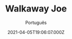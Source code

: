 ---
id: '5eb62cf0-338d-48a9-a68b-d80e81d2283c'
type: 'movie' # Filme, Série, Anime
title: "Walkaway Joe"
synopsis: []
originalTitle: "Walkaway Joe"
date: '2021-04-05T19:06:07.000Z'
update: '2021-04-05T19:06:07.000Z'
releaseDate: '2020-05-08T03:00:00.000Z'
imdb:
  rating: '5.6' # 8.5
  id: '' # tt0470752
duration: '1h 29 Min'
trailer:
  urls: [
    'XLKbdXlYUEY',
  ]
tags: ['1080p']
genre: ['Ação', 'Drama'] #
quality: 'WEB-DL' # BluRay, WEB-DL, HDTV, WEB-DL4K, WEB-DLe
format: 'Mkv' # MKV, MP4, TS
audio: 'Inglês' # Dublado, Legendado, Dual Audio, Dub & Leg
subtitle: 'Português' # Português, inglês,
size: '1.95 GB' # 4.8 GB
audioQuality: 10
videoQuality: 10
directors: []
#  - name: 'Lana Wachowski'
#    image: ''
#  - name: 'Lilly Wachowski'
#    image: ''
cast: []
#  - name: 'Keanu Reeves'
#    image: ''
#    characterName: 'Neo'
writers: []
#  - name: ''
#    image: ''
maturityRating:
  age: '' # L , 10, 12, 14, 16, 18
  topics: [''] # Violence, Illegal drugs, Inappropriate Language, Legal Drugs, Sexual Content, Extreme Violence
###########################################
download:
  
  - url: 'magnet:?xt=urn:btih:276D9EC7F5AE9D362AD03668EEE9C5C9ABDCA33B&dn=Walkaway.Joe.2020.1080p.WEBRip.Legendado.mkv&tr=udp%3a%2f%2ftracker.openbittorrent.com%3a1337%2fannounce&tr=udp%3a%2f%2ftracker.opentrackr.org%3a1337%2fannounce'
    resolution: '1080p' # 720p, 1080p, 4K,
    audio: 'Legendado' # Dublado, Legendado, Dual Audio
    size: '' # 4.8 GB
    quality: '' # BluRay, WEB-DL
    format: '' # MKV
images:
  cover: '/assets/movies/walkaway-joe.jpg'
  background: '/assets/movies/'
---